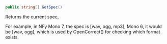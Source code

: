 ```cs
public string[] GetSpec()
```

Returns the current spec,

For example, in NFy Mono 7, the spec is [wav, ogg, mp3], Mono 6, it would be [wav, ogg], which is used by OpenCorrect() for checking which format exists.